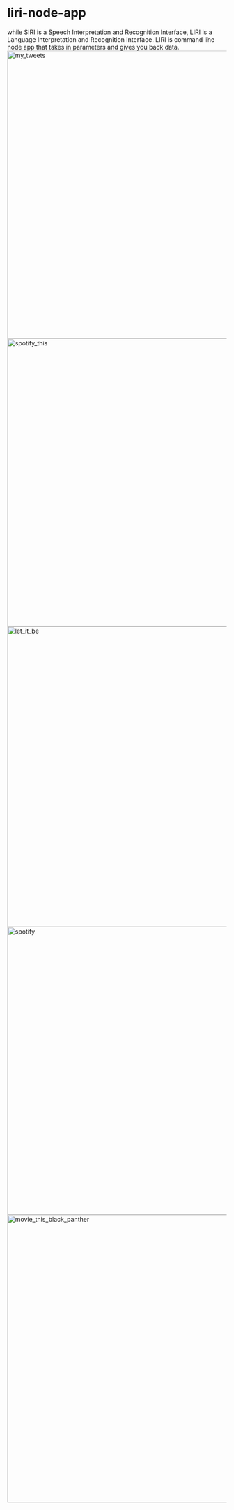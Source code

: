 # liri-node-app
while SIRI is a Speech Interpretation and Recognition Interface, LIRI is a Language Interpretation and Recognition Interface. LIRI is command line node app that takes in parameters and gives you back data.
<br>
<img width="660" alt="my_tweets" src="https://user-images.githubusercontent.com/22462010/42546155-134e0e74-848a-11e8-904c-93011b384fe6.png">
<br>
<img width="660" alt="spotify_this" src="https://user-images.githubusercontent.com/22462010/42546169-1dfe106c-848a-11e8-8757-06530b8262ea.png">
<br>
<img width="689" alt="let_it_be" src="https://user-images.githubusercontent.com/22462010/42546475-8164ff2a-848b-11e8-8b57-61ccfb19a16d.png">
<br>
<img width="660" alt="spotify" src="https://user-images.githubusercontent.com/22462010/42546162-1ad34a2e-848a-11e8-8754-99edeb6ce84b.png">
<br>
<img width="660" alt="movie_this_black_panther" src="https://user-images.githubusercontent.com/22462010/42546173-22537d0a-848a-11e8-873b-ee9fb9192c97.png">
